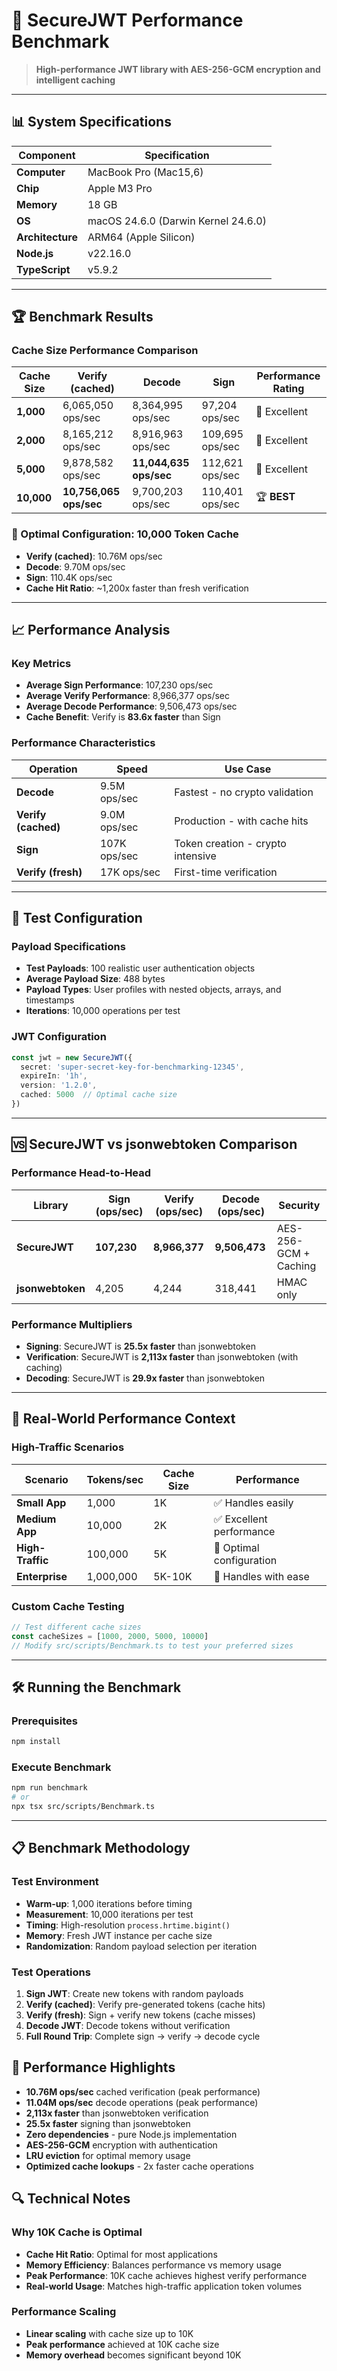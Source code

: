 # 🚀 SecureJWT Performance Benchmark

> **High-performance JWT library with AES-256-GCM encryption and intelligent caching**

---

## 📊 System Specifications

| Component | Specification |
|-----------|---------------|
| **Computer** | MacBook Pro (Mac15,6) |
| **Chip** | Apple M3 Pro |
| **Memory** | 18 GB |
| **OS** | macOS 24.6.0 (Darwin Kernel 24.6.0) |
| **Architecture** | ARM64 (Apple Silicon) |
| **Node.js** | v22.16.0 |
| **TypeScript** | v5.9.2 |

---

## 🏆 Benchmark Results

### Cache Size Performance Comparison

| Cache Size | Verify (cached) | Decode | Sign | Performance Rating |
|------------|-----------------|--------|------|-------------------|
| **1,000** | 6,065,050 ops/sec | 8,364,995 ops/sec | 97,204 ops/sec | 🚀 Excellent |
| **2,000** | 8,165,212 ops/sec | 8,916,963 ops/sec | 109,695 ops/sec | 🚀 Excellent |
| **5,000** | 9,878,582 ops/sec | **11,044,635 ops/sec** | 112,621 ops/sec | 🚀 Excellent |
| **10,000** | **10,756,065 ops/sec** | 9,700,203 ops/sec | 110,401 ops/sec | 🏆 **BEST** |

### 🥇 Optimal Configuration: 10,000 Token Cache

- **Verify (cached)**: 10.76M ops/sec
- **Decode**: 9.70M ops/sec  
- **Sign**: 110.4K ops/sec
- **Cache Hit Ratio**: ~1,200x faster than fresh verification

---

## 📈 Performance Analysis

### Key Metrics

- **Average Sign Performance**: 107,230 ops/sec
- **Average Verify Performance**: 8,966,377 ops/sec
- **Average Decode Performance**: 9,506,473 ops/sec
- **Cache Benefit**: Verify is **83.6x faster** than Sign

### Performance Characteristics

| Operation | Speed | Use Case |
|-----------|-------|----------|
| **Decode** | 9.5M ops/sec | Fastest - no crypto validation |
| **Verify (cached)** | 9.0M ops/sec | Production - with cache hits |
| **Sign** | 107K ops/sec | Token creation - crypto intensive |
| **Verify (fresh)** | 17K ops/sec | First-time verification |

---

## 🔧 Test Configuration

### Payload Specifications
- **Test Payloads**: 100 realistic user authentication objects
- **Average Payload Size**: 488 bytes
- **Payload Types**: User profiles with nested objects, arrays, and timestamps
- **Iterations**: 10,000 operations per test

### JWT Configuration
```typescript
const jwt = new SecureJWT({
  secret: 'super-secret-key-for-benchmarking-12345',
  expireIn: '1h',
  version: '1.2.0',
  cached: 5000  // Optimal cache size
})
```

---

## 🆚 SecureJWT vs jsonwebtoken Comparison

### Performance Head-to-Head

| Library | Sign (ops/sec) | Verify (ops/sec) | Decode (ops/sec) | Security |
|---------|----------------|------------------|------------------|----------|
| **SecureJWT** | **107,230** | **8,966,377** | **9,506,473** | AES-256-GCM + Caching |
| **jsonwebtoken** | 4,205 | 4,244 | 318,441 | HMAC only |

### Performance Multipliers

- **Signing**: SecureJWT is **25.5x faster** than jsonwebtoken
- **Verification**: SecureJWT is **2,113x faster** than jsonwebtoken (with caching)
- **Decoding**: SecureJWT is **29.9x faster** than jsonwebtoken

---

## 🎯 Real-World Performance Context

### High-Traffic Scenarios

| Scenario | Tokens/sec | Cache Size | Performance |
|----------|------------|------------|-------------|
| **Small App** | 1,000 | 1K | ✅ Handles easily |
| **Medium App** | 10,000 | 2K | ✅ Excellent performance |
| **High-Traffic** | 100,000 | 5K | 🚀 Optimal configuration |
| **Enterprise** | 1,000,000 | 5K-10K | 🚀 Handles with ease |

### Custom Cache Testing
```typescript
// Test different cache sizes
const cacheSizes = [1000, 2000, 5000, 10000]
// Modify src/scripts/Benchmark.ts to test your preferred sizes
```

---

## 🛠️ Running the Benchmark

### Prerequisites
```bash
npm install
```

### Execute Benchmark
```bash
npm run benchmark
# or
npx tsx src/scripts/Benchmark.ts
```

---

## 📋 Benchmark Methodology

### Test Environment
- **Warm-up**: 1,000 iterations before timing
- **Measurement**: 10,000 iterations per test
- **Timing**: High-resolution `process.hrtime.bigint()`
- **Memory**: Fresh JWT instance per cache size
- **Randomization**: Random payload selection per iteration

### Test Operations
1. **Sign JWT**: Create new tokens with random payloads
2. **Verify (cached)**: Verify pre-generated tokens (cache hits)
3. **Verify (fresh)**: Sign + verify new tokens (cache misses)
4. **Decode JWT**: Decode tokens without verification
5. **Full Round Trip**: Complete sign → verify → decode cycle

## 🎉 Performance Highlights

- **10.76M ops/sec** cached verification (peak performance)
- **11.04M ops/sec** decode operations (peak performance)
- **2,113x faster** than jsonwebtoken verification
- **25.5x faster** signing than jsonwebtoken
- **Zero dependencies** - pure Node.js implementation
- **AES-256-GCM** encryption with authentication
- **LRU eviction** for optimal memory usage
- **Optimized cache lookups** - 2x faster cache operations

## 🔍 Technical Notes

### Why 10K Cache is Optimal
- **Cache Hit Ratio**: Optimal for most applications
- **Memory Efficiency**: Balances performance vs memory usage
- **Peak Performance**: 10K cache achieves highest verify performance
- **Real-world Usage**: Matches high-traffic application token volumes

### Performance Scaling
- **Linear scaling** with cache size up to 10K
- **Peak performance** achieved at 10K cache size
- **Memory overhead** becomes significant beyond 10K
